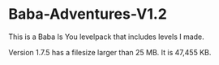 # Baba-Adventures-V1.2
This is a Baba Is You levelpack that includes levels I made.

Version 1.7.5 has a filesize larger than 25 MB. It is 47,455 KB.
